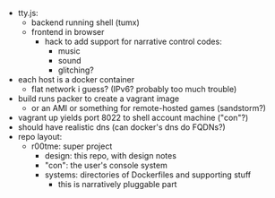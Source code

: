 - tty.js:
  - backend running shell (tumx)
  - frontend in browser
    - hack to add support for narrative control codes:
      - music
      - sound
      - glitching?
- each host is a docker container
  - flat network i guess? (IPv6? probably too much trouble)
- build runs packer to create a vagrant image
  - or an AMI or something for remote-hosted games (sandstorm?)
- vagrant up yields port 8022 to shell account machine ("con"?)
- should have realistic dns (can docker's dns do FQDNs?)
- repo layout:
  - r00tme: super project
    - design: this repo, with design notes
    - "con": the user's console system
    - systems: directories of Dockerfiles and supporting stuff
      - this is narratively pluggable part
